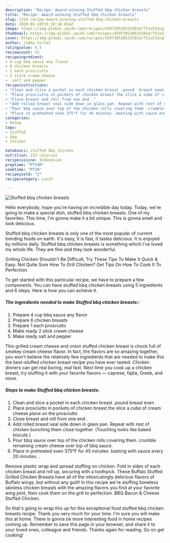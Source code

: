 ```yaml
---
description: "Recipe: Award-winning Stuffed bbq chicken breasts"
title: "Recipe: Award-winning Stuffed bbq chicken breasts"
slug: 1319-recipe-award-winning-stuffed-bbq-chicken-breasts
date: 2020-03-28T15:10:10.014Z
image: https://img-global.cpcdn.com/recipes/4597305205325824/751x532cq70/stuffed-bbq-chicken-breasts-recipe-main-photo.jpg
thumbnail: https://img-global.cpcdn.com/recipes/4597305205325824/751x532cq70/stuffed-bbq-chicken-breasts-recipe-main-photo.jpg
cover: https://img-global.cpcdn.com/recipes/4597305205325824/751x532cq70/stuffed-bbq-chicken-breasts-recipe-main-photo.jpg
author: Jimmy Cortez
ratingvalue: 4.5
reviewcount: 15
recipeingredient:
- 4 cup bbq sauce any flavor
- 6 chicken breasts
- 1 each prosciutto
- 2 stick cream cheese
-  salt and pepper
recipeinstructions:
- "Clean and slice a pocket in each chicken breast .pound  breast even ."
- "Place prosciutto in pockets of chicken breast the slice a cube of cream cheese place on the prosciutto"
- "Close breast and roll from one end ."
- "Add rolled breast seal side down in glass pan. Repeat with rest of chicken bunching them close together. (Touching looks like baked biscuts )"
- "Pour bbq sauce over top of the chicken rolls covering them .crumble remaining cream cheese over top of bbq sauce."
- "Place in preheated oven 375°F for 45 minutes .basting with sauce every 20 minutes. ."
categories:
- Resep
tags:
- stuffed
- bbq
- chicken

katakunci: stuffed bbq chicken
nutrition: 152 calories
recipecuisine: Indonesian
preptime: "PT33M"
cooktime: "PT1H"
recipeyield: "2"
recipecategory: Lunch

---
```



![Stuffed bbq chicken breasts](https://img-global.cpcdn.com/recipes/4597305205325824/751x532cq70/stuffed-bbq-chicken-breasts-recipe-main-photo.jpg)

Hello everybody, hope you're having an incredible day today. Today, we're going to make a special dish, stuffed bbq chicken breasts. One of my favorites. This time, I'm gonna make it a bit unique. This is gonna smell and look delicious.

Stuffed bbq chicken breasts is only one of the most popular of current trending foods on earth. It's easy, it is fast, it tastes delicious. It is enjoyed by millions daily. Stuffed bbq chicken breasts is something which I've loved my whole life. They are fine and they look wonderful.

Grilling Chicken Shouldn&#39;t Be Difficult, Try These Tips To Make It Quick &amp; Easy. Not Quite Sure How To Grill Chicken? Get Tips On How To Cook It To Perfection.


To get started with this particular recipe, we have to prepare a few components. You can have stuffed bbq chicken breasts using 5 ingredients and 6 steps. Here is how you can achieve it.

##### The ingredients needed to make Stuffed bbq chicken breasts::

1. Prepare 4 cup bbq sauce any flavor
1. Prepare 6 chicken breasts
1. Prepare 1 each prosciutto
1. Make ready 2 stick cream cheese
1. Make ready  salt and pepper


This grilled cream cheese and onion stuffed chicken breast is chock full of smokey cream cheese flavor. In fact, the flavors are so amazing together, you won&#39;t believe the relatively few ingredients that are needed to make this the best-stuffed chicken breast recipe you have ever tasted. Chicken dinners can get real boring, real fast. Next time you cook up a chicken breast, try stuffing it with your favorite flavors — caprese, fajita, Greek, and more. 

##### Steps to make Stuffed bbq chicken breasts:

1. Clean and slice a pocket in each chicken breast .pound  breast even .
1. Place prosciutto in pockets of chicken breast the slice a cube of cream cheese place on the prosciutto
1. Close breast and roll from one end .
1. Add rolled breast seal side down in glass pan. Repeat with rest of chicken bunching them close together. (Touching looks like baked biscuts )
1. Pour bbq sauce over top of the chicken rolls covering them .crumble remaining cream cheese over top of bbq sauce.
1. Place in preheated oven 375°F for 45 minutes .basting with sauce every 20 minutes. .


Remove plastic wrap and spread stuffing on chicken. Fold in sides of each chicken breast and roll up, securing with a toothpick. These Buffalo Stuffed Grilled Chicken Breasts have all of the intoxicatingly delicious flavors of Buffalo wings, but without any guilt! In this recipe we&#39;re stuffing boneless skinless chicken breasts with the amazing flavors you find at your favorite wing joint, then cook them on the grill to perfection. BBQ Bacon &amp; Cheese Stuffed Chicken. 

So that's going to wrap this up for this exceptional food stuffed bbq chicken breasts recipe. Thank you very much for your time. I'm sure you will make this at home. There is gonna be more interesting food in home recipes coming up. Remember to save this page in your browser, and share it to your loved ones, colleague and friends. Thanks again for reading. Go on get cooking!

